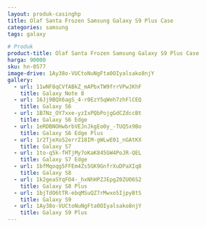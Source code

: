 ```yaml
---
layout: produk-casinghp
title: Olaf Santa Frozen Samsung Galaxy S9 Plus Case
categories: samsung
tags: galaxy

# Produk
product-title: Olaf Santa Frozen Samsung Galaxy S9 Plus Case
harga: 90000
sku: hn-0577
image-drive: 1Ay38o-VUCtoNuNgFta0OIyalsako8njY
gallery:
  - url: 11wNF8qCVfABkZ_mAPbxTW9frrVPwJKhF
    title: Galaxy Note 8
  - url: 16Jj9BQX6agS_4-r0EzY5qWeh7zhFlCEQ
    title: Galaxy S6
  - url: 1B7Nz_OY7xxe-yzIxPQbPojgGdCZdccBt
    title: Galaxy S6 Edge
  - url: 1eRDBNOHwbrbVEJnJkgEo0y_-TUQ5x9Bo
    title: Galaxy S6 Edge Plus
  - url: 1r2TjeXoS2errZ18IM-gWLwE01_nGAtKX
    title: Galaxy S7
  - url: 1to-q5k-fHTjMy7oKaK845GW4PoJR-QEL
    title: Galaxy S7 Edge
  - url: 1bfMqoqg5FFEm4Zs5GK9GnfrXuDPaXIq8
    title: Galaxy S8
  - url: 1k2geaSYqFO4-_hxNhHPZJEpgZ0ZUO6S2
    title: Galaxy S8 Plus
  - url: 1bjTdO6tTR-ebqMSuQZ7rMwxo5IjpyBtS
    title: Galaxy S9
  - url: 1Ay38o-VUCtoNuNgFta0OIyalsako8njY
    title: Galaxy S9 Plus
---
```

